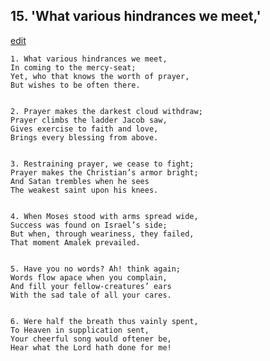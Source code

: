 
## 15.  'What various hindrances we meet,'
[edit](https://docs.google.com/document/d/1Ryahmir65FRDgsES2OTliRT7oWBVxpTC/edit?mode=html)



    1. What various hindrances we meet,
    In coming to the mercy-seat;
    Yet, who that knows the worth of prayer,
    But wishes to be often there.


    2. Prayer makes the darkest cloud withdraw;
    Prayer climbs the ladder Jacob saw,
    Gives exercise to faith and love,
    Brings every blessing from above.


    3. Restraining prayer, we cease to fight;
    Prayer makes the Christian’s armor bright;
    And Satan trembles when he sees
    The weakest saint upon his knees.


    4. When Moses stood with arms spread wide,
    Success was found on Israel’s side;
    But when, through weariness, they failed,
    That moment Amalek prevailed.


    5. Have you no words? Ah! think again;
    Words flow apace when you complain,
    And fill your fellow-creatures’ ears
    With the sad tale of all your cares.


    6. Were half the breath thus vainly spent,
    To Heaven in supplication sent,
    Your cheerful song would oftener be,
    Hear what the Lord hath done for me!
